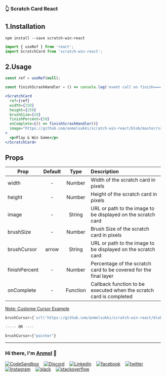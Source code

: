### 👆 Scratch Card React

## 1.Installation

```
npm install --save scratch-win-react
```

```jsx
import { useRef } from 'react';
import ScratchCard from 'scratch-win-react';
```

## 2.Usage

```jsx
const ref = useRef(null);
```

```jsx
const finishScrashHandler = () => console.log('event call on finish=====>>');
```

```jsx
<ScratchCard
  ref={ref}
  width={250}
  height={250}
  brushSize={20}
  finishPercent={50}
  onComplete={() => finishScrashHandler()}
  image="https://github.com/anmolsukki/scratch-win-react/blob/master/src/coupon.png"
>
  <p>Play & Win Game</p>
</ScratchCard>
```

## Props

| Prop          | Default |   Type   | Description                                                         |
| ------------- | :-----: | :------: | :------------------------------------------------------------------ |
| width         |    -    |  Number  | Width of the scratch card in pixels                                 |
| height        |    -    |  Number  | Height of the scratch card in pixels                                |
| image         |    -    |  String  | URL or path to the image to be displayed on the scratch card        |
| brushSize     |    -    |  Number  | Brush Size of the scratch card in pixels                            |
| brushCursor   |  arrow  |  String  | URL or path to the image to be displayed on the scratch card        |
| finishPercent |    -    |  Number  | Percentage of the scratch card to be covered for the final layer    |
| onComplete    |    -    | Function | Callback function to be executed when the scratch card is completed |

<u>Note: Custome Cursor Example</u>

```jsx
brushCursor={`url('https://github.com/anmolsukki/scratch-win-react/blob/master/src/brush-paint.png'), auto;`}

----- OR ----

brushCursor={"pointer"}
```

---

### Hi there, I'm [Anmol](https://www.linkedin.com/in/anmolsukki/) 👋

[![CodeSandbox](https://img.shields.io/badge/Codesandbox-000000?style=flat-round&logo=CodeSandbox)](https://codesandbox.io/u/anmolsukki)&nbsp;&nbsp;&nbsp;
[![Discord](https://img.shields.io/badge/Discord-%235865F2.svg?style=flat-round&logo=discord&logoColor=white)](https://discord.gg/zMkSphwHjE)&nbsp;&nbsp;&nbsp;
[![Linkedin](https://img.shields.io/badge/-LinkedIn-blue?style=flat-round&logo=Linkedin&logoColor=white&link=https://www.linkedin.com/in/anmolsukki/)](https://www.linkedin.com/in/anmolsukki/)&nbsp;&nbsp;&nbsp;
[![facebook](https://aleen42.github.io/badges/src/facebook.svg)](https://www.facebook.com/Anmolsukki/)&nbsp;&nbsp;&nbsp;
[![twitter](https://aleen42.github.io/badges/src/twitter.svg)](https://twitter.com/anmolsukki)&nbsp;&nbsp;&nbsp;
[![Instagram](https://img.shields.io/badge/-Instagram-e4405f?style=flat-round&logo=Instagram&logoColor=white)](https://www.instagram.com/anmolsukki/)&nbsp;&nbsp;&nbsp;
[![slack](https://aleen42.github.io/badges/src/slack.svg)](https://join.slack.com/t/anmolsukki/shared_invite/zt-k7cfber5-JVl_kGaNdNqvwsMADPiUWg)&nbsp;&nbsp;&nbsp;
[![stackoverflow](https://aleen42.github.io/badges/src/stackoverflow.svg)](https://stackoverflow.com/users/10825957/anmol-kumar-singh)
